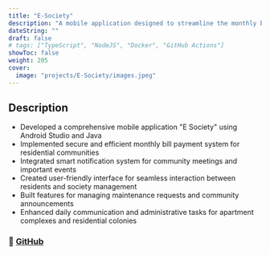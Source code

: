 ```yaml
---
title: "E-Society"
description: "A mobile application designed to streamline the monthly bill payment process and provide reminders for meetings and event updates, enhancing the daily experiences of society, colony, or apartment residents."
dateString: ""
draft: false
# tags: ["TypeScript", "NodeJS", "Docker", "GitHub Actions"]
showToc: false
weight: 205
cover:
  image: "projects/E-Society/images.jpeg"
---
```


## Description

- Developed a comprehensive mobile application "E Society" using Android Studio and Java
- Implemented secure and efficient monthly bill payment system for residential communities
- Integrated smart notification system for community meetings and important events
- Created user-friendly interface for seamless interaction between residents and society management
- Built features for managing maintenance requests and community announcements
- Enhanced daily communication and administrative tasks for apartment complexes and residential colonies

### 🔗 [GitHub](https://github.com/JEETDESAI25/E-Society)
